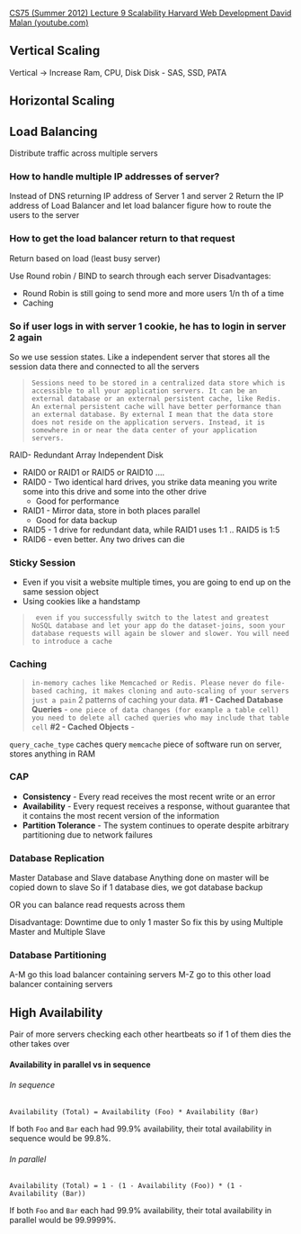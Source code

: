 [CS75 (Summer 2012) Lecture 9 Scalability Harvard Web Development David Malan (youtube.com)](https://www.youtube.com/watch?v=-W9F__D3oY4)

## Vertical Scaling
Vertical -> Increase Ram, CPU, Disk
Disk - SAS, SSD, PATA

## Horizontal Scaling

## Load Balancing
Distribute traffic across multiple servers

### How to handle multiple IP addresses of server?
Instead of DNS returning IP address of Server 1 and server 2
Return the IP address of Load Balancer and let load balancer figure how to route the users to the server

### How to get the load balancer return to that request
Return based on load (least busy server)

Use Round robin / BIND to search through each server
Disadvantages:
- Round Robin is still going to send more and more users 1/n th of a time
- Caching

### So if user logs in with server 1 cookie, he has to login in server 2 again
So we use session states. Like a independent server that stores all the session data there and connected to all the servers

>`Sessions need to be stored in a centralized data store which is accessible to all your application servers. It can be an external database or an external persistent cache, like Redis. An external persistent cache will have better performance than an external database. By external I mean that the data store does not reside on the application servers. Instead, it is somewhere in or near the data center of your application servers.`

RAID- Redundant Array Independent Disk
- RAID0 or RAID1 or RAID5 or RAID10 ....
- RAID0 - Two identical hard drives, you strike data meaning you write some into this drive and some into the other drive
	- Good for performance
- RAID1 - Mirror data, store in both places parallel
	- Good for data backup
- RAID5 - 1 drive for redundant data, while RAID1 uses 1:1 .. RAID5 is 1:5
- RAID6 - even better. Any two drives can die


### Sticky Session
- Even if you visit a website multiple times, you are going to end up on the same session object
- Using cookies like a handstamp

>` even if you successfully switch to the latest and greatest NoSQL database and let your app do the dataset-joins, soon your database requests will again be slower and slower. You will need to introduce a cache`

### Caching
> `in-memory caches like Memcached or Redis. Please never do file-based caching, it makes cloning and auto-scaling of your servers just a pain`
> 2 patterns of caching your data.
> **#1 - Cached Database Queries** - `one piece of data changes (for example a table cell) you need to delete all cached queries who may include that table cell`
> **#2 - Cached Objects** - 

`query_cache_type` caches query 
`memcache` piece of software run on server, stores anything in RAM

### CAP
- **Consistency** - Every read receives the most recent write or an error
- **Availability** - Every request receives a response, without guarantee that it contains the most recent version of the information
- **Partition Tolerance** - The system continues to operate despite arbitrary partitioning due to network failures

### Database Replication
Master Database and Slave database
Anything done on master will be copied down to slave
So if 1 database dies, we got database backup

OR
 you can balance read requests across them

Disadvantage: Downtime due to only 1 master
So fix this by using Multiple Master and Multiple Slave

### Database Partitioning
A-M go this load balancer containing servers
M-Z go to this other load balancer containing servers

## High Availability
Pair of more servers checking each other heartbeats
so if 1 of them dies the other takes over


#### Availability in parallel vs in sequence
###### In sequence
```
Availability (Total) = Availability (Foo) * Availability (Bar)
```
If both `Foo` and `Bar` each had 99.9% availability, their total availability in sequence would be 99.8%.
###### In parallel
```
Availability (Total) = 1 - (1 - Availability (Foo)) * (1 - Availability (Bar))
```
If both `Foo` and `Bar` each had 99.9% availability, their total availability in parallel would be 99.9999%.

